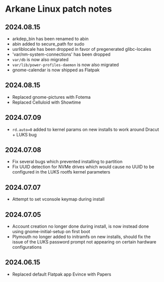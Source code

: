 # Arkane Linux patch notes

## 2024.08.15
- arkdep\_bin has been renamed to abin
- abin added to secure\_path for sudo
- usrliblocale has been dropped in favor of pregenerated glibc-locales
- 'var/nm-system-connections' has been dropped
- `var/db` is now also migrated
- `var/lib/power-profiles-daemon` is now also migrated
- gnome-calendar is now shipped as Flatpak

## 2024.08.15
- Replaced gnome-pictures with Fotema
- Replaced Celluloid with Showtime

## 2024.07.09
- `rd.auto=0` added to kernel params on new installs to work around Dracut + LUKS bug

## 2024.07.08
- Fix several bugs which prevented installing to partition
- Fix UUID detection for NVMe drives which would cause no UUID to be configured in the LUKS rootfs kernel parameters

## 2024.07.07
- Attempt to set vconsole keymap during install

## 2024.07.05
- Account creation no longer done during install, is now instead done using gnome-initial-setup on first boot
- Plymouth no longer added to initramfs on new installs, should fix the issue of the LUKS password prompt not appearing on certain hardware configurations

## 2024.06.15
- Replaced default Flatpak app Evince with Papers
